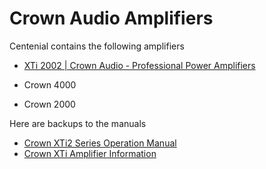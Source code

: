 # Crown Audio Amplifiers

Centenial contains the following amplifiers

- [XTi 2002 | Crown Audio - Professional Power Amplifiers](https://www.crownaudio.com/en/products/xti-2002)

- Crown 4000

- Crown 2000



Here are backups to the manuals

- [Crown XTi2 Series Operation Manual](XTi2SeriesOperation.pdf)
- [Crown XTi Amplifier Information](XTi_Information.pdf)